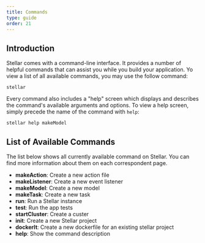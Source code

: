 ```yaml
---
title: Commands
type: guide
order: 21
---
```


## Introduction

Stellar comes with a command-line interface. It provides a number of helpful commands that can assist you while you build your application. Yo view a list of all available commands, you may use the follow command:

```shell
stellar
```

Every command also includes a "help" screen which displays and describes the command's available arguments and options. To view a help screen, simply precede the name of the command with `help`:

```shell
stellar help makeModel
```

## List of Available Commands

The list below shows all currently available command on Stellar. You can find more information about them on each correspondent page.

- **makeAction**: Create a new action file
- **makeListener**: Create a new event listener
- **makeModel**: Create a new model
- **makeTask**: Create a new task
- **run**: Run a Stellar instance
- **test**: Run the app tests
- **startCluster**: Create a custer
- **init**: Create a new Stellar project
- **dockerIt**: Create a new dockerfile for an existing stellar  project
- **help**: Show the command description
